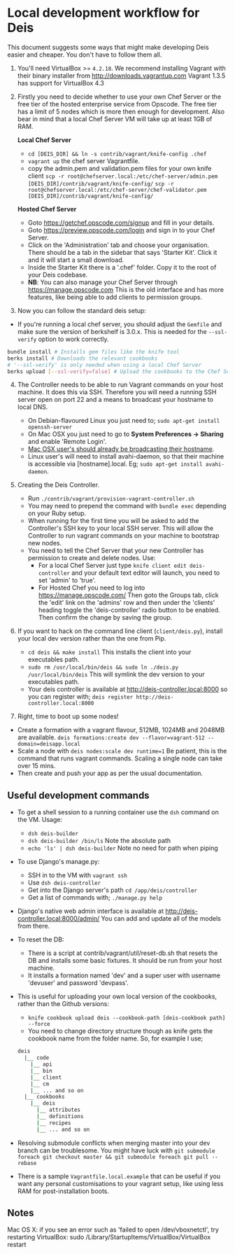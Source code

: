 Local development workflow for Deis
================================================================

This document suggests some ways that might make developing Deis easier and cheaper. You don't have to follow
them all.

1. You'll need VirtualBox >= `4.2.18`. We recommend installing Vagrant with their binary installer from http://downloads.vagrantup.com
Vagrant 1.3.5 has support for VirtualBox 4.3

2. Firstly you need to decide whether to use your own Chef Server or the free tier of the hosted enterprise
service from Opscode. The free tier has a limit of 5 nodes which is more then enough for development. Also
bear in mind that a local Chef Server VM will take up at least 1GB of RAM.

    **Local Chef Server**
    * `cd [DEIS_DIR] && ln -s contrib/vagrant/knife-config .chef`
    * `vagrant up` the chef server Vagrantfile.
    * copy the admin.pem and validation.pem files for your own knife client
    `scp -r root@chefserver.local:/etc/chef-server/admin.pem [DEIS_DIR]/contrib/vagrant/knife-config/`
    `scp -r root@chefserver.local:/etc/chef-server/chef-validator.pem [DEIS_DIR]/contrib/vagrant/knife-config/`

    **Hosted Chef Server**
    * Goto https://getchef.opscode.com/signup and fill in your details.
    * Goto https://preview.opscode.com/login and sign in to your Chef Server.
    * Click on the 'Administration' tab and choose your organisation. There should be a tab in the sidebar that says
    'Starter Kit'. Click it and it will start a small download.
    * Inside the Starter Kit there is a '.chef' folder. Copy it to the root of your Deis codebase.
    * **NB**: You can also manage your Chef Server through https://manage.opscode.com This is the old
    interface and has more features, like being able to add clients to permission groups.

3. Now you can follow the standard deis setup:
  * If you're running a local chef server, you should adjust the `Gemfile` and make sure the version of berkshelf is 3.0.x. This is needed for the `--ssl-verify` option to work correctly.
  ```bash
  bundle install # Installs gem files like the knife tool
  berks install # Downloads the relevant cookbooks
  # '--ssl-verify' is only needed when using a local Chef Server
  berks upload [--ssl-verify=false] # Upload the cookbooks to the Chef Server
  ```

4. The Controller needs to be able to run Vagrant commands on your host machine. It does this via SSH. Therefore
you will need a running SSH server open on port 22 and a means to broadcast your hostname to local DNS.
    * On Debian-flavoured Linux you just need to;
    `sudo apt-get install openssh-server`
    * On Mac OSX you just need to go to **System Preferences -> Sharing** and enable 'Remote Login'.
    * [Mac OSX user's should already be broadcasting their hostname](http://support.apple.com/kb/ht3473).
    * Linux user's will need to install avahi-daemon, so that their machine is accessible via
    [hostname].local. Eg; `sudo apt-get install avahi-daemon`.

5. Creating the Deis Controller.
    * Run `./contrib/vagrant/provision-vagrant-controller.sh`
    * You may need to prepend the command with `bundle exec` depending on your Ruby setup.
    * When running for the first time you will be asked to add the Controller's SSH key to your local SSH server.
    This will allow the Controller to run vagrant commands on your machine to bootstrap new nodes.
    * You need to tell the Chef Server that your new Controller has permission to create
    and delete nodes. Use:
      * For a local Chef Server just type `knife client edit deis-controller` and your default text
      editor will launch, you need to set 'admin' to 'true'.
      * For Hosted Chef you need to log into https://manage.opscode.com/ Then goto the Groups tab,
      click the 'edit' link on the 'admins' row and then under the 'clients' heading toggle the
      'deis-controller' radio button to be enabled. Then confirm the change by saving the group.

6. If you want to hack on the command line client (`client/deis.py`), install your local dev version rather than
the one from Pip.
    * `cd deis && make install` This installs the client into your executables path.
    * `sudo rm /usr/local/bin/deis && sudo ln ./deis.py /usr/local/bin/deis` This will symlink the dev version to your executables path.
    * Your deis controller is available at http://deis-controller.local:8000 so you can register with;
    `deis register http://deis-controller.local:8000`

7. Right, time to boot up some nodes!
  * Create a formation with a vagrant flavour, 512MB, 1024MB and 2048MB are available.
  `deis formations:create dev --flavor=vagrant-512 --domain=deisapp.local`
  * Scale a node with `deis nodes:scale dev runtime=1` Be patient, this is the command that runs vagrant commands. Scaling a single node
  can take over 15 mins.
  * Then create and push your app as per the usual documentation.

## Useful development commands
* To get a shell session to a running container use the `dsh` command on the VM. Usage:
  * `dsh deis-builder`
  * `dsh deis-builder /bin/ls` Note the absolute path
  * `echo 'ls' | dsh deis-builder` Note no need for path when piping

* To use Django's manage.py:
  * SSH in to the VM with `vagrant ssh`
  * Use `dsh deis-controller`
  * Get into the Django server's path `cd /app/deis/controller`
  * Get a list of commands with; `./manage.py help`

* Django's native web admin interface is available at http://deis-controller.local:8000/admin/
You can add and update all of the models from there.

* To reset the DB:
  * There is a script at contrib/vagrant/util/reset-db.sh that resets the DB and installs some basic fixtures.
  It should be run from your host machine.
  * It installs a formation named 'dev' and a super user with username 'devuser' and password 'devpass'.

* This is useful for uploading your own local version of the cookbooks, rather than the Github versions:
  * `knife cookbook upload deis --cookbook-path [deis-cookbook path] --force`
  * You need to change directory structure though as knife gets the cookbook name from the folder name. So, for example I use;

  ```bash
  deis
    |__ code
      |__ api
      |__ bin
      |__ client
      |__ cm
      |__ ... and so on
    |__ cookbooks
      |__ deis
        |__ attributes
        |__ definitions
        |__ recipes
        |__ ... and so on
  ```

* Resolving submodule conflicts when merging master into your dev branch can be troublesome.
You might have luck with `git submodule foreach git checkout master && git submodule foreach git pull --rebase`

* There is a sample `Vagrantfile.local.example` that can be useful if you want any personal customisations
to your vagrant setup, like using less RAM for post-installation boots.

Notes
-----

Mac OS X: if you see an error such as
'failed to open /dev/vboxnetctl', try restarting VirtualBox:
sudo /Library/StartupItems/VirtualBox/VirtualBox restart
